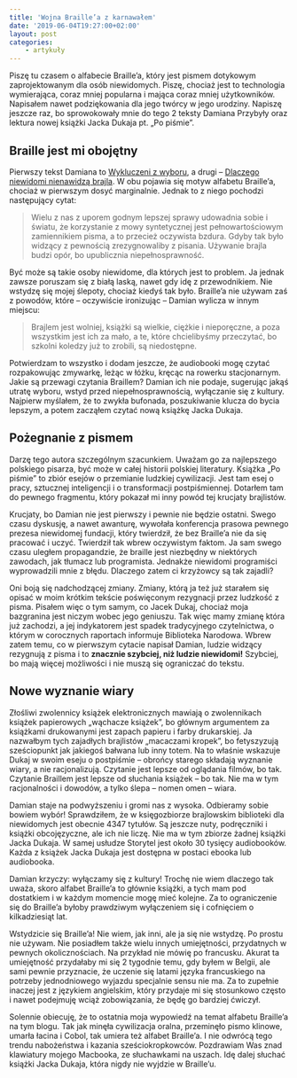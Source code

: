 ```yaml
---
title: 'Wojna Braille’a z karnawałem'
date: '2019-06-04T19:27:00+02:00'
layout: post
categories:
    - artykuły
---
```


Piszę tu czasem o alfabecie Braille’a, który jest pismem dotykowym zaprojektowanym dla osób niewidomych. Piszę, chociaż jest to technologia wymierająca, coraz mniej popularna i mająca coraz mniej użytkowników. Napisałem nawet podziękowania dla jego twórcy w jego urodziny. Napiszę jeszcze raz, bo sprowokowały mnie do tego 2 teksty Damiana Przybyły oraz lektura nowej książki Jacka Dukaja pt. „Po piśmie”.

## Braille jest mi obojętny

Pierwszy tekst Damiana to [Wykluczeni z wyboru](https://sp9qlo.wordpress.com/2019/05/09/wykluczeni-z-wyboru/), a drugi – [Dlaczego niewidomi nienawidzą brajla](https://sp9qlo.wordpress.com/2019/05/30/dlaczego-niewidomi-nienawidza-brajla/). W obu pojawia się motyw alfabetu Braille’a, chociaż w pierwszym dosyć marginalnie. Jednak to z niego pochodzi następujący cytat:

> Wielu z nas z uporem godnym lepszej sprawy udowadnia sobie i światu, że korzystanie z mowy syntetycznej jest pełnowartościowym zamiennikiem pisma, a to przecież oczywista bzdura. Gdyby tak było widzący z pewnością zrezygnowaliby z pisania. Używanie brajla budzi opór, bo upublicznia niepełnosprawność.

Być może są takie osoby niewidome, dla których jest to problem. Ja jednak zawsze poruszam się z białą laską, nawet gdy idę z przewodnikiem. Nie wstydzę się mojej ślepoty, chociaż kiedyś tak było. Braille’a nie używam zaś z powodów, które – oczywiście ironizując – Damian wylicza w innym miejscu:

> Brajlem jest wolniej, książki są wielkie, ciężkie i nieporęczne, a poza wszystkim jest ich za mało, a te, które chcielibyśmy przeczytać, bo szkolni koledzy już to zrobili, są niedostępne.

Potwierdzam to wszystko i dodam jeszcze, że audiobooki mogę czytać rozpakowując zmywarkę, leżąc w łóżku, kręcąc na rowerku stacjonarnym. Jakie są przewagi czytania Braillem? Damian ich nie podaje, sugerując jakąś utratę wyboru, wstyd przed niepełnosprawnością, wyłączanie się z kultury. Najpierw myślałem, że to zwykła bufonada, poszukiwanie klucza do bycia lepszym, a potem zacząłem czytać nową książkę Jacka Dukaja.

## Pożegnanie z pismem

Darzę tego autora szczególnym szacunkiem. Uważam go za najlepszego polskiego pisarza, być może w całej historii polskiej literatury. Książka „Po piśmie” to zbiór esejów o przemianie ludzkiej cywilizacji. Jest tam esej o pracy, sztucznej inteligencji i o transformacji postpiśmiennej. Dotarłem tam do pewnego fragmentu, który pokazał mi inny powód tej krucjaty brajlistów.

Krucjaty, bo Damian nie jest pierwszy i pewnie nie będzie ostatni. Swego czasu dyskusję, a nawet awanturę, wywołała konferencja prasowa pewnego prezesa niewidomej fundacji, który twierdził, że bez Braille’a nie da się pracować i uczyć. Twierdził tak wbrew oczywistym faktom. Ja sam swego czasu uległem propagandzie, że braille jest niezbędny w niektórych zawodach, jak tłumacz lub programista. Jednakże niewidomi programiści wyprowadzili mnie z błędu. Dlaczego zatem ci krzyżowcy są tak zajadli?

Oni boją się nadchodzącej zmiany. Zmiany, którą ja też już starałem się opisać w moim krótkim tekście poświęconym rezygnacji przez ludzkość z pisma. Pisałem więc o tym samym, co Jacek Dukaj, chociaż moja bazgranina jest niczym wobec jego geniuszu. Tak więc mamy zmianę która już zachodzi, a jej indykatorem jest spadek tradycyjnego czytelnictwa, o którym w corocznych raportach informuje Biblioteka Narodowa. Wbrew zatem temu, co w pierwszym cytacie napisał Damian, ludzie widzący rezygnują z pisma i to **znacznie szybciej, niż ludzie niewidomi!** Szybciej, bo mają więcej możliwości i nie muszą się ograniczać do tekstu.

## Nowe wyznanie wiary

Złośliwi zwolennicy książek elektronicznych mawiają o zwolennikach książek papierowych „wąchacze książek”, bo głównym argumentem za książkami drukowanymi jest zapach papieru i farby drukarskiej. Ja nazwałbym tych zajadłych brajlistów „macaczami kropek”, bo fetyszyzują sześciopunkt jak jakiegoś bałwana lub inny totem. Na to właśnie wskazuje Dukaj w swoim eseju o postpiśmie – obrońcy starego składają wyznanie wiary, a nie racjonalizują. Czytanie jest lepsze od oglądania filmów, bo tak. Czytanie Braillem jest lepsze od słuchania książek – bo tak. Nie ma w tym racjonalności i dowodów, a tylko ślepa – nomen omen – wiara.

Damian staje na podwyższeniu i gromi nas z wysoka. Odbieramy sobie bowiem wybór! Sprawdziłem, że w księgozbiorze brajlowskim biblioteki dla niewidomych jest obecnie 4347 tytułów. Są jeszcze nuty, podręczniki i książki obcojęzyczne, ale ich nie liczę. Nie ma w tym zbiorze żadnej książki Jacka Dukaja. W samej usłudze Storytel jest około 30 tysięcy audiobooków. Każda z książek Jacka Dukaja jest dostępna w postaci ebooka lub audiobooka.

Damian krzyczy: wyłączamy się z kultury! Trochę nie wiem dlaczego tak uważa, skoro alfabet Braille’a to głównie książki, a tych mam pod dostatkiem i w każdym momencie mogę mieć kolejne. Za to ograniczenie się do Braille’a byłoby prawdziwym wyłączeniem się i cofnięciem o kilkadziesiąt lat.

Wstydzicie się Braille’a! Nie wiem, jak inni, ale ja się nie wstydzę. Po prostu nie używam. Nie posiadłem także wielu innych umiejętności, przydatnych w pewnych okolicznościach. Na przykład nie mówię po francusku. Akurat ta umiejętność przydałaby mi się 2 tygodnie temu, gdy byłem w Belgii, ale sami pewnie przyznacie, że uczenie się latami języka francuskiego na potrzeby jednodniowego wyjazdu specjalnie sensu nie ma. Za to zupełnie inaczej jest z językiem angielskim, który przydaje mi się stosunkowo często i nawet podejmuję wciąż zobowiązania, że będę go bardziej ćwiczył.

Solennie obiecuję, że to ostatnia moja wypowiedź na temat alfabetu Braille’a na tym blogu. Tak jak minęła cywilizacja oralna, przeminęło pismo klinowe, umarła łacina i Cobol, tak umiera też alfabet Braille’a. I nie odwrócą tego trendu nabożeństwa i kazania sześciokropkowców. Pozdrawiam Was znad klawiatury mojego Macbooka, ze słuchawkami na uszach. Idę dalej słuchać książki Jacka Dukaja, która nigdy nie wyjdzie w Braille’u.